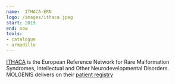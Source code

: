 ```yaml
---
name:  ITHACA-ERN
logo: /images/ithaca.jpeg 
start: 2019
end: now
tools:
- catalogue
- armadillo
---
```

[ITHACA](https://ern-ithaca.eu/) is the European Reference Network for Rare Malformation Syndromes, Intellectual and Other Neurodevelopmental Disorders. 
MOLGENIS delivers on their [patient registry](https://ern-ithaca.eu/our-research-activities/iliad/)

